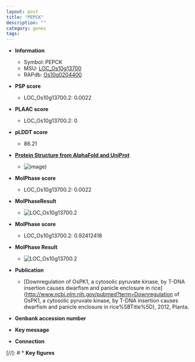 ```yaml
---
layout: post
title: "PEPCK"
description: ""
category: genes
tags: 
---
```


* **Information**  
    + Symbol: PEPCK  
    + MSU: [LOC_Os10g13700](http://rice.plantbiology.msu.edu/cgi-bin/ORF_infopage.cgi?orf=LOC_Os10g13700)  
    + RAPdb: [Os10g0204400](http://rapdb.dna.affrc.go.jp/viewer/gbrowse_details/irgsp1?name=Os10g0204400)  

* **PSP score**  
    + LOC_Os10g13700.2: 0.0022 

* **PLAAC score**  
    + LOC_Os10g13700.2: 0 

* **pLDDT score**
    + 86.21

* **[Protein Structure from AlphaFold and UniProt](https://www.uniprot.org/uniprotkb/Q7G466/entry#structure)**
    + ![image](https://ricepsp.github.io/images/Q7/AF-Q7G466-F1.png))

* **MolPhase score**
    + LOC_Os10g13700.2: 0.0022

* **MolPhaseResult**
    + ![LOC_Os10g13700.2](https://ricepsp.github.io/pictures/LOC_Os10g/LOC_Os10g13700.2.png)

* **MolPhase score**
    + LOC_Os10g13700.2: 0.92412418

* **MolPhase Result**
    + ![LOC_Os10g13700.2](https://304243504.github.io/Pictures/LOC_Os10g/LOC_Os10g13700.2.png)

* **Publication**  
    + [Downregulation of OsPK1, a cytosolic pyruvate kinase, by T-DNA insertion causes dwarfism and panicle enclosure in rice](http://www.ncbi.nlm.nih.gov/pubmed?term=Downregulation of OsPK1, a cytosolic pyruvate kinase, by T-DNA insertion causes dwarfism and panicle enclosure in rice%5BTitle%5D), 2012, Planta.

* **Genbank accession number**  

* **Key message**  

* **Connection**  

[//]: # * **Key figures**  


